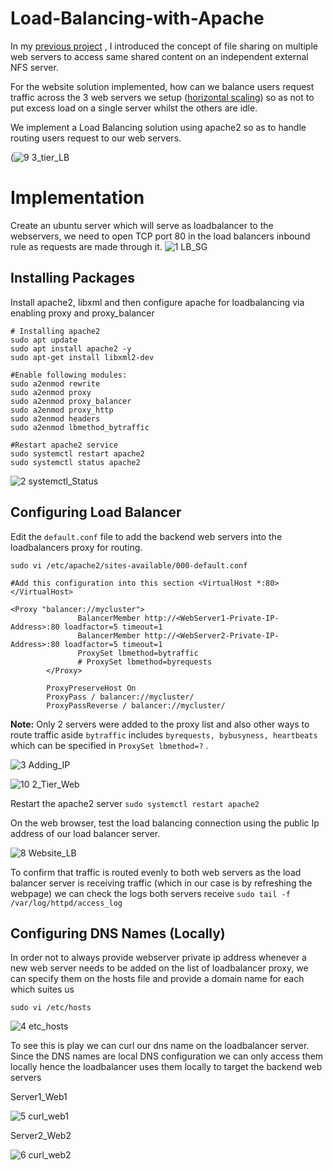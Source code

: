 # Load-Balancing-with-Apache

In my [previous project](https://github.com/lucm9/Website_Solution_With_Wordpress) , I introduced the concept of file sharing on multiple web servers to access same shared content on an independent external NFS server.

For the website solution implemented, how can we balance users request traffic across the 3 web servers we setup 
([horizontal scaling](https://www.cloudzero.com/blog/horizontal-vs-vertical-scaling#:~:text=Horizontal%20scaling%20(aka%20scaling%20out,server%20may%20be%20your%20solution.))) so as not to put excess load on a single server whilst the others are idle. 

We implement a Load Balancing solution using apache2 so as to handle routing users request to our web servers.

(![9 3_tier_LB](https://github.com/lucm9/My-Personal-Project-Documentation/assets/96879757/94d01cca-3493-414f-ba5d-9d76540addee)

#

# Implementation

Create an ubuntu server which will serve as loadbalancer to the webservers, we need to open TCP port 80 in the load balancers inbound rule as requests are made through it.
![1 LB_SG](https://github.com/lucm9/My-Personal-Project-Documentation/assets/96879757/16b226ef-569c-4231-a4fb-9bea217d7649)

## Installing Packages
Install apache2, libxml and then configure apache for loadbalancing via enabling proxy and proxy_balancer
```
# Installing apache2
sudo apt update
sudo apt install apache2 -y
sudo apt-get install libxml2-dev
```
```
#Enable following modules:
sudo a2enmod rewrite
sudo a2enmod proxy
sudo a2enmod proxy_balancer
sudo a2enmod proxy_http
sudo a2enmod headers
sudo a2enmod lbmethod_bytraffic
```
```
#Restart apache2 service
sudo systemctl restart apache2
sudo systemctl status apache2

```
![2 systemctl_Status](https://github.com/lucm9/My-Personal-Project-Documentation/assets/96879757/229a6aff-5cf0-4d14-ae47-89638ddd74b1)

## Configuring Load Balancer

Edit the `default.conf` file to add the backend web servers into the loadbalancers proxy for routing.
```
sudo vi /etc/apache2/sites-available/000-default.conf

```
```
#Add this configuration into this section <VirtualHost *:80>  </VirtualHost>

<Proxy "balancer://mycluster">
               BalancerMember http://<WebServer1-Private-IP-Address>:80 loadfactor=5 timeout=1
               BalancerMember http://<WebServer2-Private-IP-Address>:80 loadfactor=5 timeout=1
               ProxySet lbmethod=bytraffic
               # ProxySet lbmethod=byrequests
        </Proxy>

        ProxyPreserveHost On
        ProxyPass / balancer://mycluster/
        ProxyPassReverse / balancer://mycluster/
```
**Note:** Only 2 servers were added to the proxy list and also other ways to route traffic aside `bytraffic` includes `byrequests, bybusyness, heartbeats` which can be specified in `ProxySet lbmethod=?` .

![3 Adding_IP](https://github.com/lucm9/My-Personal-Project-Documentation/assets/96879757/182438db-dec9-47ad-bf7b-c463e55e6f5e)


![10 2_Tier_Web](https://github.com/lucm9/My-Personal-Project-Documentation/assets/96879757/26e44e5f-1212-469a-ac1c-24ec5d1021b4)

Restart the apache2 server `sudo systemctl restart apache2`

On the web browser, test the load balancing connection using the public Ip address of our load balancer server.

![8 Website_LB](https://github.com/lucm9/My-Personal-Project-Documentation/assets/96879757/508f3680-610d-466c-9882-07c91f0e5509)

To confirm that traffic is routed evenly to both web servers as the load balancer server is receiving traffic (which in our case is by refreshing the webpage) we can check the logs both servers receive `sudo tail -f /var/log/httpd/access_log`

## Configuring DNS Names (Locally)

In order not to always provide webserver private ip address whenever a new web server needs to be added on the list of loadbalancer proxy, we can specify them on the hosts file and provide a domain name for each which suites us

```
sudo vi /etc/hosts
```
![4 etc_hosts](https://github.com/lucm9/My-Personal-Project-Documentation/assets/96879757/82900d8e-9eec-49e7-8630-8116d201996f)


To see this is play we can curl our dns name on the loadbalancer server. Since the DNS names are local DNS configuration we can only access them locally hence the loadbalancer uses them locally to target the backend web servers

Server1_Web1

![5 curl_web1](https://github.com/lucm9/My-Personal-Project-Documentation/assets/96879757/c87a2d6d-d09d-426c-b43f-f0930f90fa60)


Server2_Web2

![6 curl_web2](https://github.com/lucm9/My-Personal-Project-Documentation/assets/96879757/0d79c970-ecd1-4f3f-b4bf-5933bd45efa5)


